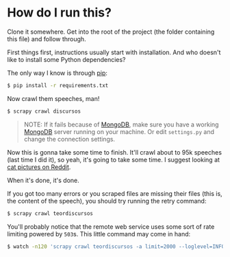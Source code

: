 How do I run this?
==================

Clone it somewhere. Get into the root of the project (the folder containing this file) and follow through.

First things first, instructions usually start with installation. And who doesn't like to install some Python dependencies?

The only way I know is through [pip][pip]:

```bash
$ pip install -r requirements.txt
```

Now crawl them speeches, man!

```bash
$ scrapy crawl discursos
```

> NOTE: If it fails because of [MongoDB][mongodb], make sure you have a working [MongoDB][mongodb] server running on your machine. Or edit `settings.py` and change the connection settings.

Now this is gonna take some time to finish. It'll crawl about to 95k speeches (last time I did it), so yeah, it's going to take some time. I suggest looking at [cat pictures on Reddit](http://www.reddit.com/r/catpictures).

When it's done, it's done.

If you got too many errors or you scraped files are missing their files (this is, the content of the speech), you should try running the retry command:

```bash
$ scrapy crawl teordiscursos
```

You'll probably notice that the remote web service uses some sort of rate limiting powered by `503`s. This little command may come in hand:

```bash
$ watch -n120 'scrapy crawl teordiscursos -a limit=2000 --loglevel=INFO | egrep "(file_status_count|download\/)"'
```

[pip]: https://pypi.python.org/pypi/pip
[scrapy]: http://scrapy.org/
[mongodb]: https://www.mongodb.org/
